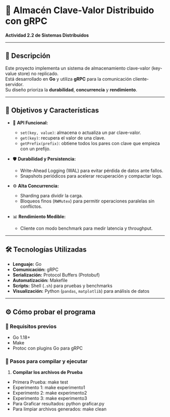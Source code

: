 # 🚀 Almacén Clave-Valor Distribuido con gRPC  
**Actividad 2.2 de Sistemas Distribuidos**

---

## 📜 Descripción  
Este proyecto implementa un sistema de almacenamiento clave-valor (key-value store) no replicado.  
Está desarrollado en **Go** y utiliza **gRPC** para la comunicación cliente-servidor.  
Su diseño prioriza la **durabilidad**, **concurrencia** y **rendimiento**.

---

## 🎯 Objetivos y Características

- 🔑 **API Funcional:**  
  - `set(key, value)`: almacena o actualiza un par clave-valor.  
  - `get(key)`: recupera el valor de una clave.  
  - `getPrefix(prefix)`: obtiene todos los pares con clave que empieza con un prefijo.

- 🛡️ **Durabilidad y Persistencia:**  
  - Write-Ahead Logging (WAL) para evitar pérdida de datos ante fallos.  
  - Snapshots periódicos para acelerar recuperación y compactar logs.

- ⚙️ **Alta Concurrencia:**  
  - Sharding para dividir la carga.  
  - Bloqueos finos (`RWMutex`) para permitir operaciones paralelas sin conflictos.

- 📊 **Rendimiento Medible:**  
  - Cliente con modo benchmark para medir latencia y throughput.

---

## 🛠 Tecnologías Utilizadas

- **Lenguaje:** Go  
- **Comunicación:** gRPC  
- **Serialización:** Protocol Buffers (Protobuf)  
- **Automatización:** Makefile  
- **Scripts:** Shell (`.sh`) para pruebas y benchmarks  
- **Visualización:** Python (`pandas`, `matplotlib`) para análisis de datos

---

## ⚙️ Cómo probar el programa

### 🔧 Requisitos previos

- Go 1.18+  
- Make  
- Protoc con plugins Go para gRPC

### 🚀 Pasos para compilar y ejecutar

1. **Compilar los archivos de Prueba**  

- Primera Prueba: make test
- Experimento 1:  make experimento1
- Experimento 2:  make experimento2
- Experimento 3:  make experimento3
- Para Graficar resultados: python graficar.py
- Para limpiar archivos generados: make clean


